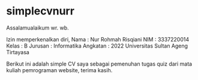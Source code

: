 # simplecvnurr
Assalamualaikum wr. wb.

Izin memperkenalkan diri, 
Nama : Nur Rohmah Risqiani
NIM : 3337220014
Kelas : B
Jurusan : Informatika
Angkatan : 2022
Universitas Sultan Ageng Tirtayasa

Berikut ini adalah simple CV saya sebagai pemenuhan tugas quiz dari mata kuliah pemrograman website, terima kasih. 
